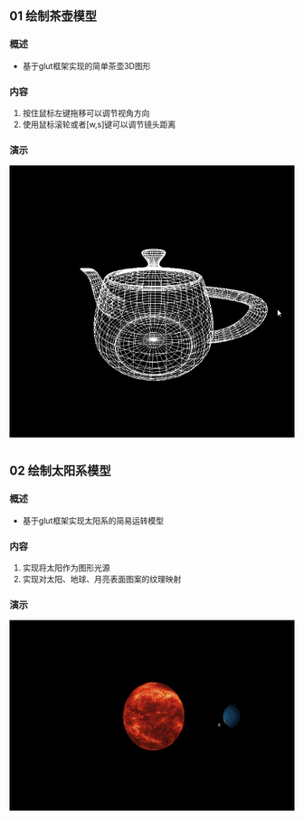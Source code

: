## 01 绘制茶壶模型

### 概述
- 基于glut框架实现的简单茶壶3D图形

### 内容
1. 按住鼠标左键拖移可以调节视角方向
2. 使用鼠标滚轮或者[w,s]键可以调节镜头距离

### 演示
<img src="./Project01/sample.gif"  height="480" width="560">

#
## 02 绘制太阳系模型

### 概述
- 基于glut框架实现太阳系的简易运转模型

### 内容
1. 实现将太阳作为图形光源
2. 实现对太阳、地球、月亮表面图案的纹理映射

### 演示
<img src="./Project02/sample.gif"  height="336" width="560">

#

